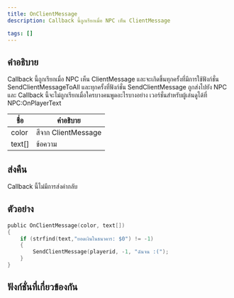 ```yaml
---
title: OnClientMessage
description: Callback นี้ถูกเรียกเมื่อ NPC เห็น ClientMessage

tags: []
---
```


## คำอธิบาย

Callback นี้ถูกเรียกเมื่อ NPC เห็น ClientMessage และจะเกิดขึ้นทุกครั้งที่มีการใช้ฟังก์ชั่น SendClientMessageToAll และทุกครั้งที่ฟังก์ชั่น SendClientMessage ถูกส่งไปยัง NPC และ Callback นี้จะไม่ถูกเรียกเมื่อใครบางคนพูดอะไรบางอย่าง เวอร์ชั่นสำหรับผู้เล่นดูได้ที่ NPC:OnPlayerText

| ชื่อ   | คำอธิบาย            |
| ------ | ------------------- |
| color  | สีจาก ClientMessage |
| text[] | ข้อความ             |

## ส่งคืน

Callback นี้ไม่มีการส่งค่ากลับ

## ตัวอย่าง

```c
public OnClientMessage(color, text[])
{
    if (strfind(text,"ยอดเงินในธนาคาร: $0") != -1)
    {
        SendClientMessage(playerid, -1, "ฉันจน :(");
    }
}
```

## ฟังก์ชั่นที่เกี่ยวข้องกัน
